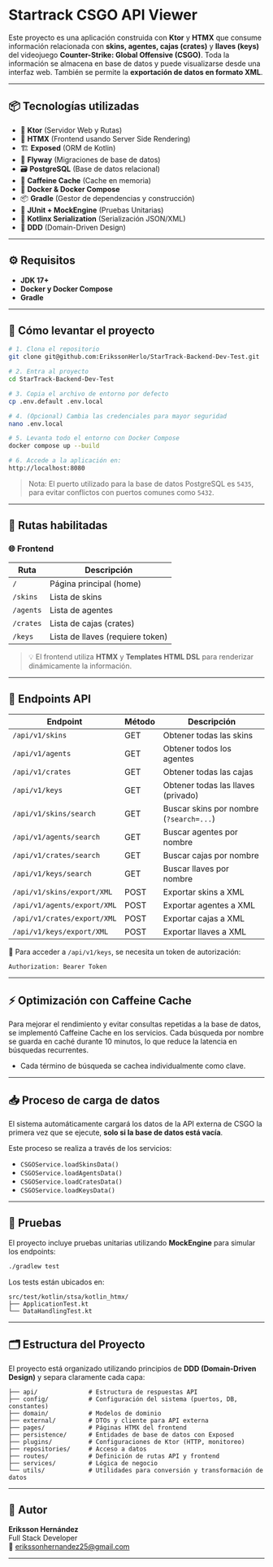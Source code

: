 # Startrack CSGO API Viewer

Este proyecto es una aplicación construida con **Ktor** y **HTMX** que consume información relacionada con **skins, agentes, cajas (crates)** y **llaves (keys)** del videojuego **Counter-Strike: Global Offensive (CSGO)**. Toda la información se almacena en base de datos y puede visualizarse desde una interfaz web. También se permite la **exportación de datos en formato XML**.

---

## 📦 Tecnologías utilizadas

- 🧰 **Ktor** (Servidor Web y Rutas)
- 🧩 **HTMX** (Frontend usando Server Side Rendering)
- 🏗️ **Exposed** (ORM de Kotlin) 
- 🔗 **Flyway** (Migraciones de base de datos)
- 🗃️ **PostgreSQL** (Base de datos relacional)
- 🔄 **Caffeine Cache** (Cache en memoria)
- 🐳 **Docker & Docker Compose**
- 📦 **Gradle** (Gestor de dependencias y construcción)
- 🧪 **JUnit + MockEngine** (Pruebas Unitarias)
- 📜 **Kotlinx Serialization** (Serialización JSON/XML)
- 🧠 **DDD** (Domain-Driven Design)

---

## ⚙️ Requisitos

- **JDK 17+**
- **Docker y Docker Compose**
- **Gradle**

---

## 🚀 Cómo levantar el proyecto

```bash
# 1. Clona el repositorio
git clone git@github.com:ErikssonHerlo/StarTrack-Backend-Dev-Test.git

# 2. Entra al proyecto
cd StarTrack-Backend-Dev-Test

# 3. Copia el archivo de entorno por defecto
cp .env.default .env.local

# 4. (Opcional) Cambia las credenciales para mayor seguridad
nano .env.local

# 5. Levanta todo el entorno con Docker Compose
docker compose up --build

# 6. Accede a la aplicación en:
http://localhost:8080
```

> Nota: El puerto utilizado para la base de datos PostgreSQL es `5435`, para evitar conflictos con puertos comunes como `5432`.

---

## 🧭 Rutas habilitadas

### 🌐 Frontend

| Ruta          | Descripción                          |
|---------------|--------------------------------------|
| `/`           | Página principal (home)              |
| `/skins`      | Lista de skins                       |
| `/agents`     | Lista de agentes                     |
| `/crates`     | Lista de cajas (crates)              |
| `/keys`       | Lista de llaves (requiere token)     |

> 💡 El frontend utiliza **HTMX** y **Templates HTML DSL** para renderizar dinámicamente la información.

---

## 📡 Endpoints API

| Endpoint                     | Método | Descripción                              |
|------------------------------|--------|------------------------------------------|
| `/api/v1/skins`              | GET    | Obtener todas las skins                  |
| `/api/v1/agents`             | GET    | Obtener todos los agentes                |
| `/api/v1/crates`             | GET    | Obtener todas las cajas                  |
| `/api/v1/keys`               | GET    | Obtener todas las llaves (privado)       |
| `/api/v1/skins/search`       | GET    | Buscar skins por nombre (`?search=...`)  |
| `/api/v1/agents/search`      | GET    | Buscar agentes por nombre                |
| `/api/v1/crates/search`      | GET    | Buscar cajas por nombre                  |
| `/api/v1/keys/search`        | GET    | Buscar llaves por nombre                 |
| `/api/v1/skins/export/XML`   | POST   | Exportar skins a XML                     |
| `/api/v1/agents/export/XML`  | POST   | Exportar agentes a XML                   |
| `/api/v1/crates/export/XML`  | POST   | Exportar cajas a XML                     |
| `/api/v1/keys/export/XML`    | POST   | Exportar llaves a XML                    |

🔐 Para acceder a `/api/v1/keys`, se necesita un token de autorización:
```
Authorization: Bearer Token
```

---
## ⚡ Optimización con Caffeine Cache
Para mejorar el rendimiento y evitar consultas repetidas a la base de datos, se implementó Caffeine Cache en los servicios. Cada búsqueda por nombre se guarda en caché durante 10 minutos, lo que reduce la latencia en búsquedas recurrentes.

- Cada término de búsqueda se cachea individualmente como clave.
---

## 📥 Proceso de carga de datos

El sistema automáticamente cargará los datos de la API externa de CSGO la primera vez que se ejecute, **solo si la base de datos está vacía**.

Este proceso se realiza a través de los servicios:

- `CSGOService.loadSkinsData()`
- `CSGOService.loadAgentsData()`
- `CSGOService.loadCratesData()`
- `CSGOService.loadKeysData()`

---

## 🧪 Pruebas

El proyecto incluye pruebas unitarias utilizando **MockEngine** para simular los endpoints:

```bash
./gradlew test
```

Los tests están ubicados en:

```
src/test/kotlin/stsa/kotlin_htmx/
├── ApplicationTest.kt
└── DataHandlingTest.kt
```

---

## 🗂️ Estructura del Proyecto

El proyecto está organizado utilizando principios de **DDD (Domain-Driven Design)** y separa claramente cada capa:

```
├── api/              # Estructura de respuestas API
├── config/           # Configuración del sistema (puertos, DB, constantes)
├── domain/           # Modelos de dominio
├── external/         # DTOs y cliente para API externa
├── pages/            # Páginas HTMX del frontend
├── persistence/      # Entidades de base de datos con Exposed
├── plugins/          # Configuraciones de Ktor (HTTP, monitoreo)
├── repositories/     # Acceso a datos
├── routes/           # Definición de rutas API y frontend
├── services/         # Lógica de negocio
└── utils/            # Utilidades para conversión y transformación de datos
```

---

## 👤 Autor

**Eriksson Hernández**  
Full Stack Developer  
📧 erikssonhernandez25@gmail.com

---


